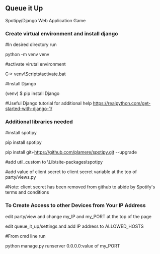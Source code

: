 <h2> Queue it Up </h2>
Spotipy/Django Web Application Game

<h3>Create virtual environment and install django</h3>

#In desired directory run

python -m venv venv
 
#activate virutal environment 
 
C:\> venv\Scripts\activate.bat

#Install Django

(venv) $ pip install Django

#Useful Django tutorial for additional help https://realpython.com/get-started-with-django-1/


<h3>Additional libraries needed</h3>

#install spotipy

pip install spotipy

pip install git+https://github.com/plamere/spotipy.git --upgrade

#add util_custom to \Lib\site-packages\spotipy

#add value of client secret to client secret variable at the top of party/views.py

#Note: client secret has been removed from github to abide by Spotify's terms and conditions



<h3>To Create Access to other Devices from Your IP Address</h3>

edit party/view and change my_IP and my_PORT at the top of the page

edit queue_it_up/settings and add IP address to ALLOWED_HOSTS

#From cmd line run

python manage.py runserver 0.0.0.0:value of my_PORT
